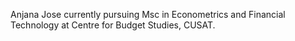 Anjana Jose currently pursuing Msc in Econometrics and Financial Technology at Centre for Budget Studies, CUSAT.
